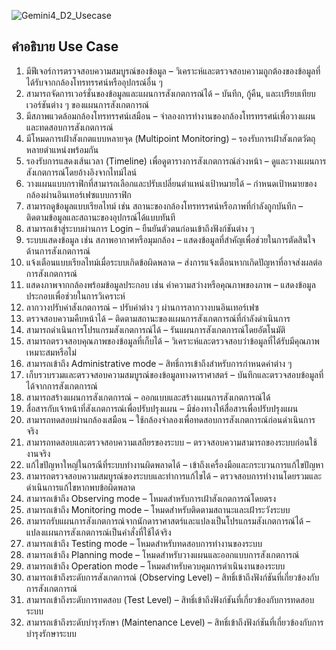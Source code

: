 ![Gemini4_D2_Usecase](https://github.com/user-attachments/assets/dd91e18f-f197-4c86-8c8f-7816f0b4a91c)

## คำอธิบาย Use Case

1. มีฟีเจอร์การตรวจสอบความสมบูรณ์ของข้อมูล – วิเคราะห์และตรวจสอบความถูกต้องของข้อมูลที่ได้รับจากกล้องโทรทรรศน์หรืออุปกรณ์อื่น ๆ  
2. สามารถจัดการเวอร์ชั่นของข้อมูลและแผนการสังเกตการณ์ได้ – บันทึก, กู้คืน, และเปรียบเทียบเวอร์ชันต่าง ๆ ของแผนการสังเกตการณ์  
3. มีสภาพแวดล้อมกล้องโทรทรรศน์เสมือน – จำลองการทำงานของกล้องโทรทรรศน์เพื่อวางแผนและทดสอบการสังเกตการณ์  
4. มีโหมดการเฝ้าสังเกตแบบหลายจุด (Multipoint Monitoring) – รองรับการเฝ้าสังเกตวัตถุหลายตำแหน่งพร้อมกัน  
5. รองรับการแสดงเส้นเวลา (Timeline) เพื่อดูตารางการสังเกตการณ์ล่วงหน้า – ดูและวางแผนการสังเกตการณ์โดยอ้างอิงจากไทม์ไลน์  
6. วางแผนแบบกราฟิกที่สามารถเลือกและปรับเปลี่ยนตำแหน่งเป้าหมายได้ – กำหนดเป้าหมายของกล้องผ่านอินเทอร์เฟซแบบกราฟิก  
7. สามารถดูข้อมูลแบบเรียลไทม์ เช่น สถานะของกล้องโทรทรรศน์หรือภาพที่กำลังถูกบันทึก – ติดตามข้อมูลและสถานะของอุปกรณ์ได้แบบทันที  
8. สามารถเข้าสู่ระบบผ่านการ Login – ยืนยันตัวตนก่อนเข้าถึงฟังก์ชันต่าง ๆ  
9. ระบบแสดงข้อมูล เช่น สภาพอากาศหรือมุมกล้อง – แสดงข้อมูลที่สำคัญเพื่อช่วยในการตัดสินใจด้านการสังเกตการณ์  
10. แจ้งเตือนแบบเรียลไทม์เมื่อระบบเกิดข้อผิดพลาด – ส่งการแจ้งเตือนหากเกิดปัญหาที่อาจส่งผลต่อการสังเกตการณ์  
11. แสดงภาพจากกล้องพร้อมข้อมูลประกอบ เช่น ค่าความสว่างหรือคุณภาพของภาพ – แสดงข้อมูลประกอบเพื่อช่วยในการวิเคราะห์  
12. ลากวางปรับค่าสังเกตการณ์ – ปรับค่าต่าง ๆ ผ่านการลากวางบนอินเทอร์เฟซ  
13. ตรวจสอบความคืบหน้าได้ – ติดตามสถานะของแผนการสังเกตการณ์ที่กำลังดำเนินการ  
14. สามารถดำเนินการโปรแกรมสังเกตการณ์ได้ – รันแผนการสังเกตการณ์โดยอัตโนมัติ  
15. สามารถตรวจสอบคุณภาพของข้อมูลที่เก็บได้ – วิเคราะห์และตรวจสอบว่าข้อมูลที่ได้รับมีคุณภาพเหมาะสมหรือไม่  
16. สามารถเข้าถึง Administrative mode – สิทธิ์การเข้าถึงสำหรับการกำหนดค่าต่าง ๆ  
17. เก็บรวบรวมและตรวจสอบความสมบูรณ์ของข้อมูลทางดาราศาสตร์ – บันทึกและตรวจสอบข้อมูลที่ได้จากการสังเกตการณ์  
18. สามารถสร้างแผนการสังเกตการณ์ – ออกแบบและสร้างแผนการสังเกตการณ์ได้  
19. สื่อสารกับเจ้าหน้าที่สังเกตการณ์เพื่อปรับปรุงแผน – มีช่องทางให้สื่อสารเพื่อปรับปรุงแผน  
20. สามารถทดสอบผ่านกล้องเสมือน – ใช้กล้องจำลองเพื่อทดสอบการสังเกตการณ์ก่อนดำเนินการจริง  
21. สามารถทดสอบและตรวจสอบความเสถียรของระบบ – ตรวจสอบความสามารถของระบบก่อนใช้งานจริง  
22. แก้ไขปัญหาใหญ่ในกรณีที่ระบบทำงานผิดพลาดได้ – เข้าถึงเครื่องมือและกระบวนการแก้ไขปัญหา  
23. สามารถตรวจสอบความสมบูรณ์ของระบบและทำการแก้ไขได้ – ตรวจสอบการทำงานโดยรวมและดำเนินการแก้ไขหากพบข้อผิดพลาด  
24. สามารถเข้าถึง Observing mode – โหมดสำหรับการเฝ้าสังเกตการณ์โดยตรง  
25. สามารถเข้าถึง Monitoring mode – โหมดสำหรับติดตามสถานะและเฝ้าระวังระบบ  
26. สามารถรับแผนการสังเกตการณ์จากนักดาราศาสตร์และแปลงเป็นโปรแกรมสังเกตการณ์ได้ – แปลงแผนการสังเกตการณ์เป็นคำสั่งที่ใช้ได้จริง  
27. สามารถเข้าถึง Testing mode – โหมดสำหรับทดสอบการทำงานของระบบ  
28. สามารถเข้าถึง Planning mode – โหมดสำหรับวางแผนและออกแบบการสังเกตการณ์  
29. สามารถเข้าถึง Operation mode – โหมดสำหรับควบคุมการดำเนินงานของระบบ  
30. สามารถเข้าถึงระดับการสังเกตการณ์ (Observing Level) – สิทธิ์เข้าถึงฟังก์ชันที่เกี่ยวข้องกับการสังเกตการณ์  
31. สามารถเข้าถึงระดับการทดสอบ (Test Level) – สิทธิ์เข้าถึงฟังก์ชันที่เกี่ยวข้องกับการทดสอบระบบ  
32. สามารถเข้าถึงระดับบำรุงรักษา (Maintenance Level) – สิทธิ์เข้าถึงฟังก์ชันที่เกี่ยวข้องกับการบำรุงรักษาระบบ  
